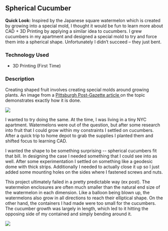 ## Spherical Cucumber

**Quick Look:** Inspired by the Japanese square watermelon which is created by growing into a special mold, I thought it would be fun to learn more about CAD + 3D Printing by applying a similar idea to cucumbers. I grew cucumbers in my apartment and designed a special mold to try and force them into a spherical shape. Unfortunately I didn’t succeed – they just bent.

### Technology Used
- 3D Printing (First Time)

### Description

Creating shaped fruit involves creating special molds around growing plants. An image from a <a href="https://www.post-gazette.com/life/food/2016/08/10/Square-watermelons-are-novel-but-also-costly-and-labor-intensive/stories/201607290201"> Pittsburgh Post-Gazette article </a> on the topic demonstrates exactly how it is done. 

<img src="/portfolio/images/watermelon.jpg?raw=true"/>

I wanted to try doing the same. At the time, I was living in a tiny NYC apartment. Watermelons were out of the question, but after some research into fruit that I could grow within my constraints I settled on cucumbers. After a quick trip to home depot to grab the supplies I planted them and shifted focus to learning CAD.

I wanted the shape to be something surprising -- spherical cucumbers fit that bill. In designing the case I needed something that I could see into as well. After some experimentation I settled on something like a geodesic dome with thick strips. Additionally I needed to actually close it up so I just added some mounting holes on the sides where I fastened screws and nuts. 

This project ultimately failed in a pretty predictable way (ex post). The watermelon enclosures are often much smaller than the natural end size of the watermelon in each dimension. Like a balloon being blown up, the watermelons also grow in all directions to reach their elliptical shape. On the other hand, the containers I had made were too small for the cucumbers. The cucumber growth was largely in length, which led to it hitting the opposing side of my contained and simply bending around it. 

<img src="/portfolio/images/bent-cuke.png?raw=true"/>
